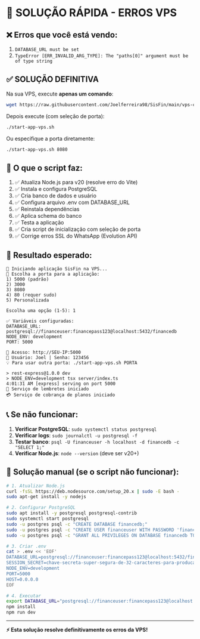 # 🚨 SOLUÇÃO RÁPIDA - ERROS VPS

## ❌ Erros que você está vendo:

1. `DATABASE_URL must be set`
2. `TypeError [ERR_INVALID_ARG_TYPE]: The "paths[0]" argument must be of type string`

## ✅ SOLUÇÃO DEFINITIVA

Na sua VPS, execute **apenas um comando**:

```bash
wget https://raw.githubusercontent.com/Joelferreira98/SisFin/main/vps-complete-fix.sh && chmod +x vps-complete-fix.sh && ./vps-complete-fix.sh
```

Depois execute (com seleção de porta):
```bash
./start-app-vps.sh
```

Ou especifique a porta diretamente:
```bash
./start-app-vps.sh 8080
```

## 🎯 O que o script faz:

1. ✅ Atualiza Node.js para v20 (resolve erro do Vite)
2. ✅ Instala e configura PostgreSQL
3. ✅ Cria banco de dados e usuário
4. ✅ Configura arquivo .env com DATABASE_URL
5. ✅ Reinstala dependências
6. ✅ Aplica schema do banco
7. ✅ Testa a aplicação
8. ✅ Cria script de inicialização com seleção de porta
9. ✅ Corrige erros SSL do WhatsApp (Evolution API)

## 🎉 Resultado esperado:

```
🚀 Iniciando aplicação SisFin na VPS...
🔧 Escolha a porta para a aplicação:
1) 5000 (padrão)
2) 3000
3) 8080
4) 80 (requer sudo)
5) Personalizada

Escolha uma opção (1-5): 1

✅ Variáveis configuradas:
DATABASE_URL: postgresql://financeuser:financepass123@localhost:5432/financedb
NODE_ENV: development
PORT: 5000

🎯 Acesso: http://SEU-IP:5000
🔑 Usuário: Joel | Senha: 123456
💡 Para usar outra porta: ./start-app-vps.sh PORTA

> rest-express@1.0.0 dev
> NODE_ENV=development tsx server/index.ts
4:01:31 AM [express] serving on port 5000
🔔 Serviço de lembretes iniciado
💳 Serviço de cobrança de planos iniciado
```

## 📞 Se não funcionar:

1. **Verificar PostgreSQL**: `sudo systemctl status postgresql`
2. **Verificar logs**: `sudo journalctl -u postgresql -f`
3. **Testar banco**: `psql -U financeuser -h localhost -d financedb -c "SELECT 1;"`
4. **Verificar Node.js**: `node --version` (deve ser v20+)

## 🔧 Solução manual (se o script não funcionar):

```bash
# 1. Atualizar Node.js
curl -fsSL https://deb.nodesource.com/setup_20.x | sudo -E bash -
sudo apt-get install -y nodejs

# 2. Configurar PostgreSQL
sudo apt install -y postgresql postgresql-contrib
sudo systemctl start postgresql
sudo -u postgres psql -c "CREATE DATABASE financedb;"
sudo -u postgres psql -c "CREATE USER financeuser WITH PASSWORD 'financepass123';"
sudo -u postgres psql -c "GRANT ALL PRIVILEGES ON DATABASE financedb TO financeuser;"

# 3. Criar .env
cat > .env << 'EOF'
DATABASE_URL=postgresql://financeuser:financepass123@localhost:5432/financedb
SESSION_SECRET=chave-secreta-super-segura-de-32-caracteres-para-producao-vps-2024
NODE_ENV=development
PORT=5000
HOST=0.0.0.0
EOF

# 4. Executar
export DATABASE_URL="postgresql://financeuser:financepass123@localhost:5432/financedb"
npm install
npm run dev
```

---

**⚡ Esta solução resolve definitivamente os erros da VPS!**
